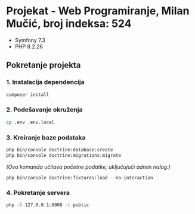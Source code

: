 # Projekat - Web Programiranje, Milan Mučić, broj indeksa: 524

- Symfony 7.3  
- PHP 8.2.26  

## Pokretanje projekta

### 1. Instalacija dependencija
```bash
composer install
```

### 2. Podešavanje okruženja
```bash
cp .env .env.local
```

### 3. Kreiranje baze podataka
```bash
php bin/console doctrine:database:create
php bin/console doctrine:migrations:migrate
```
*(Ova komanda učitava početne podatke, uključujući admin nalog.)*
```
php bin/console doctrine:fixtures:load --no-interaction
```

### 4. Pokretanje servera
```bash
php -S 127.0.0.1:8000 -t public
```
